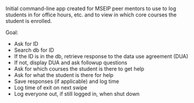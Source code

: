Initial command-line app created for MSEIP peer mentors to use to log students in for office hours, etc. and to view in which core courses the student is enrolled.


Goal:
- Ask for ID
- Search db for ID
- If the ID is in the db, retrieve response to the data use agreement (DUA)
- If not, display DUA and ask followup questions
- Ask for which courses the student is there to get help
- Ask for what the student is there for help
- Save responses (if applicable) and log time
- Log time of exit on next swipe
- Log everyone out, if still logged in, when shut down
